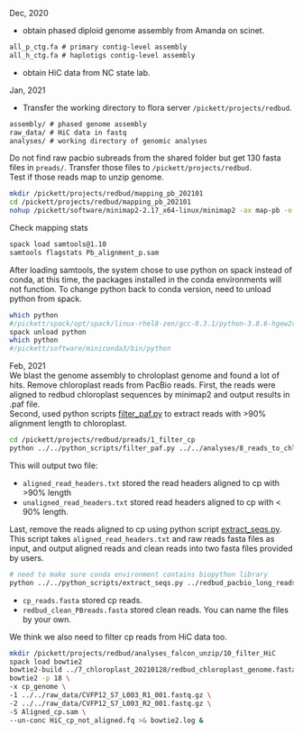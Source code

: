 Dec, 2020
- obtain phased diploid genome assembly from Amanda on scinet.      
```txt
all_p_ctg.fa # primary contig-level assembly
all_h_ctg.fa # haplotigs contig-level assembly
```
- obtain HiC data from NC state lab. 

Jan, 2021
- Transfer the working directory to flora server `/pickett/projects/redbud`.   
```txt
assembly/ # phased genome assembly
raw_data/ # HiC data in fastq
analyses/ # working directory of genomic analyses
```

Do not find raw pacbio subreads from the shared folder but get 130 fasta files in `preads/`. Transfer those files to `/pickett/projects/redbud`.    
Test if those reads map to unzip genome.
```bash
mkdir /pickett/projects/redbud/mapping_pb_202101
cd /pickett/projects/redbud/mapping_pb_202101
nohup /pickett/software/minimap2-2.17_x64-linux/minimap2 -ax map-pb -o Pb_alignment_p.sam -t 20 ../assembly/all_p_ctg.fa ../preads/cns*fasta &
```
Check mapping stats
```bash
spack load samtools@1.10
samtools flagstats Pb_alignment_p.sam
```
After loading samtools, the system chose to use python on spack instead of conda, at this time, the packages installed in the conda environments will not function.
To change python back to conda version, need to unload python from spack.
```bash
which python
#/pickett/spack/opt/spack/linux-rhel8-zen/gcc-8.3.1/python-3.8.6-hgew2rvmzrkyygmouqjyfhfat6qoy6ir/bin/python
spack unload python
which python
#/pickett/software/miniconda3/bin/python
```

Feb, 2021     
We blast the genome assembly to chroloplast genome and found a lot of hits. 
Remove chloroplast reads from PacBio reads.
First, the reads were aligned to redbud chloroplast sequences by minimap2 and output results in .paf file.     
Second, used python scripts [filter_paf.py](https://github.com/statonlab/Redbud_genome/blob/main/scripts/filter_paf.py) to extract reads with >90% alignment length to chloroplast.  
```bash
cd /pickett/projects/redbud/preads/1_filter_cp
python ../../python_scripts/filter_paf.py ../../analyses/8_reads_to_chloroplast_20210202/redbud_reads_to_chloroplast.paf --rate 0.9
```
This will output two file: 
  - `aligned_read_headers.txt` stored the read headers aligned to cp with >90% length 
  - `unaligned_read_headers.txt` stored read headers aligned to cp with < 90% length.     

Last, remove the reads aligned to cp using python script [extract_seqs.py](https://github.com/statonlab/Redbud_genome/blob/main/scripts/extract_seqs.py). This script takes `aligned_read_headers.txt` and raw reads fasta files as input, and output aligned reads and clean reads into two fasta files provided by users. 
```bash
# need to make sure conda environment contains biopython library
python ../../python_scripts/extract_seqs.py ../redbud_pacbio_long_reads_concatenated.fasta aligned_read_headers.txt cp_reads.fasta redbud_clean_PBreads.fasta
```
  - `cp_reads.fasta` stored cp reads.
  - `redbud_clean_PBreads.fasta` stored clean reads. You can name the files by your own. 

We think we also need to filter cp reads from HiC data too.
```bash
mkdir /pickett/projects/redbud/analyses_falcon_unzip/10_filter_HiC
spack load bowtie2
bowtie2-build ../7_chloroplast_20210128/redbud_chloroplast_genome.fasta cp_genome
bowtie2 -p 18 \
-x cp_genome \
-1 ../../raw_data/CVFP12_S7_L003_R1_001.fastq.gz \
-2 ../../raw_data/CVFP12_S7_L003_R2_001.fastq.gz \
-S Aligned_cp.sam \
--un-conc HiC_cp_not_aligned.fq >& bowtie2.log &
```
